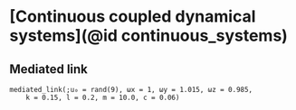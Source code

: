 
# [Continuous coupled dynamical systems](@id continuous_systems)

## Mediated link

```@doc
mediated_link(;u₀ = rand(9), ωx = 1, ωy = 1.015, ωz = 0.985,
    k = 0.15, l = 0.2, m = 10.0, c = 0.06)
```

## 